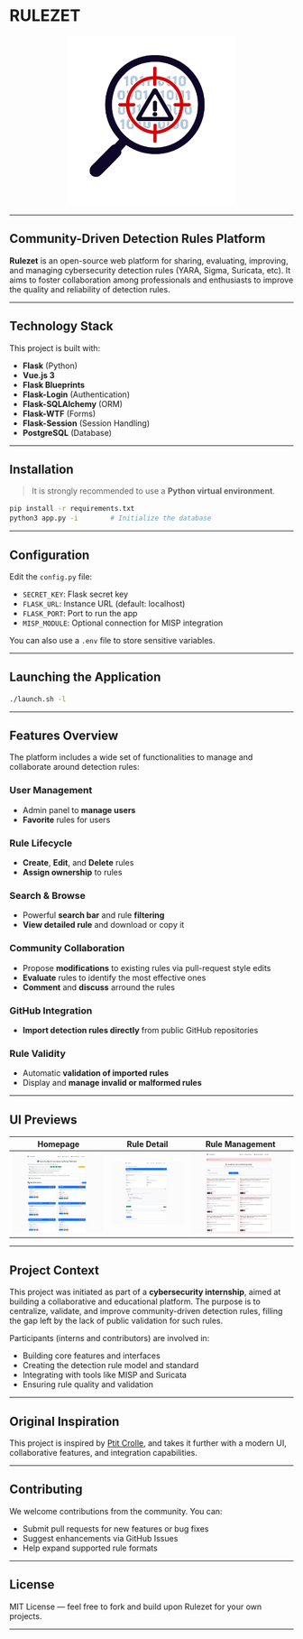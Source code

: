 # RULEZET

<p align="center">
  <img src="https://raw.githubusercontent.com/ngsoti/rulezet-core/main/doc/rulezet.png" width="300" alt="Rulezet logo">
</p>

---

## Community-Driven Detection Rules Platform

**Rulezet** is an open-source web platform for sharing, evaluating, improving, and managing cybersecurity detection rules (YARA, Sigma, Suricata, etc). It aims to foster collaboration among professionals and enthusiasts to improve the quality and reliability of detection rules.

---

## Technology Stack

This project is built with:

- **Flask** (Python)
- **Vue.js 3**
- **Flask Blueprints**
- **Flask-Login** (Authentication)
- **Flask-SQLAlchemy** (ORM)
- **Flask-WTF** (Forms)
- **Flask-Session** (Session Handling)
- **PostgreSQL** (Database)

---

## Installation

> It is strongly recommended to use a **Python virtual environment**.

```bash
pip install -r requirements.txt
python3 app.py -i        # Initialize the database
```

---

## Configuration

Edit the `config.py` file:

- `SECRET_KEY`: Flask secret key
- `FLASK_URL`: Instance URL (default: localhost)
- `FLASK_PORT`: Port to run the app
- `MISP_MODULE`: Optional connection for MISP integration

You can also use a `.env` file to store sensitive variables.

---

## Launching the Application

```bash
./launch.sh -l
```

---

## Features Overview

The platform includes a wide set of functionalities to manage and collaborate around detection rules:

### User Management
- Admin panel to **manage users**  
- **Favorite** rules for users

### Rule Lifecycle
- **Create**, **Edit**, and **Delete** rules  
- **Assign ownership** to rules  

### Search & Browse
- Powerful **search bar** and rule **filtering**  
- **View detailed rule** and download or copy it  

### Community Collaboration
- Propose **modifications** to existing rules via pull-request style edits 
- **Evaluate** rules to identify the most effective ones
- **Comment** and **discuss** arround the rules  

### GitHub Integration
- **Import detection rules directly** from public GitHub repositories  

### Rule Validity
- Automatic **validation of imported rules**
- Display and **manage invalid or malformed rules**  

---

## UI Previews

| Homepage | Rule Detail | Rule Management |
|---------|--------------|-----------------|
| ![Home](https://raw.githubusercontent.com/ngsoti/rulezet-core/main/doc/rulezet_readme.png) | ![Detail](https://raw.githubusercontent.com/ngsoti/rulezet-core/main/doc/rulezet_detail_readme.png) | ![Readme](https://raw.githubusercontent.com/ngsoti/rulezet-core/main/doc/rulezet_invalid_rule.png) |

---

## Project Context

This project was initiated as part of a **cybersecurity internship**, aimed at building a collaborative and educational platform. The purpose is to centralize, validate, and improve community-driven detection rules, filling the gap left by the lack of public validation for such rules.

Participants (interns and contributors) are involved in:
- Building core features and interfaces
- Creating the detection rule model and standard
- Integrating with tools like MISP and Suricata
- Ensuring rule quality and validation

---

## Original Inspiration

This project is inspired by [Ptit Crolle](https://github.com/DavidCruciani/ptit-crolle), and takes it further with a modern UI, collaborative features, and integration capabilities.

---

## Contributing

We welcome contributions from the community. You can:
- Submit pull requests for new features or bug fixes
- Suggest enhancements via GitHub Issues
- Help expand supported rule formats

---

## License

MIT License — feel free to fork and build upon Rulezet for your own projects.

---